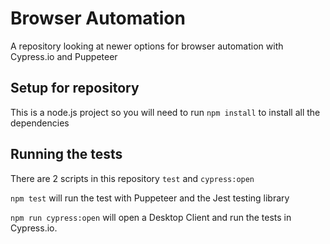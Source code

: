 # Browser Automation

A repository looking at newer options for browser automation with Cypress.io and Puppeteer

## Setup for repository

This is a node.js project so you will need to run `npm install` to install all the dependencies

## Running the tests

There are 2 scripts in this repository `test` and `cypress:open`

`npm test` will run the test with Puppeteer and the Jest testing library

`npm run cypress:open` will open a Desktop Client and run the tests in Cypress.io.

